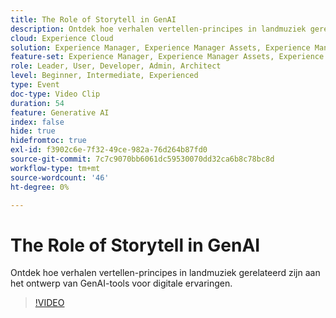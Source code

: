 ```yaml
---
title: The Role of Storytell in GenAI
description: Ontdek hoe verhalen vertellen-principes in landmuziek gerelateerd zijn aan het ontwerp van GenAI-tools voor digitale ervaringen.
cloud: Experience Cloud
solution: Experience Manager, Experience Manager Assets, Experience Manager Forms, Experience Manager Sites
feature-set: Experience Manager, Experience Manager Assets, Experience Manager Forms, Experience Manager Sites
role: Leader, User, Developer, Admin, Architect
level: Beginner, Intermediate, Experienced
type: Event
doc-type: Video Clip
duration: 54
feature: Generative AI
index: false
hide: true
hidefromtoc: true
exl-id: f3902c6e-7f32-49ce-982a-76d264b87fd0
source-git-commit: 7c7c9070bb6061dc59530070dd32ca6b8c78bc8d
workflow-type: tm+mt
source-wordcount: '46'
ht-degree: 0%

---
```


# The Role of Storytell in GenAI

Ontdek hoe verhalen vertellen-principes in landmuziek gerelateerd zijn aan het ontwerp van GenAI-tools voor digitale ervaringen.

>[!VIDEO](https://video.tv.adobe.com/v/3459229/?learn=on&enablevpops)

